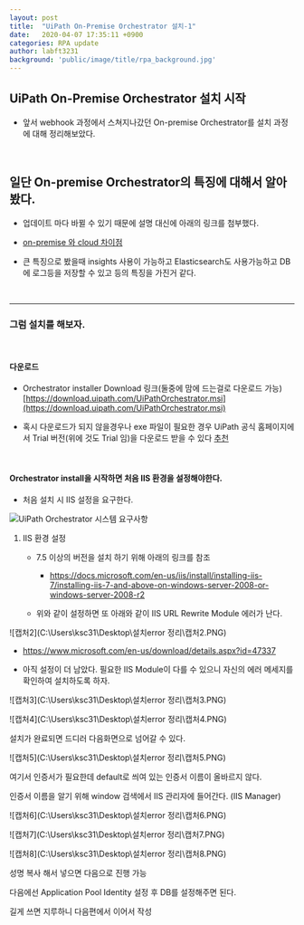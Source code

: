 ```yaml
---
layout: post
title:  "UiPath On-Premise Orchestrator 설치-1"
date:   2020-04-07 17:35:11 +0900
categories: RPA update
author: labft3231
background: 'public/image/title/rpa_background.jpg'
---
```


## UiPath On-Premise Orchestrator 설치 시작


- 앞서 webhook 과정에서 스쳐지나갔던 On-premise Orchestrator를 설치 과정에 대해 정리해보았다.

<br>

## 일단 On-premise Orchestrator의 특징에 대해서 알아봤다.

- 업데이트 마다 바뀔 수 있기 때문에 설명 대신에 아래의 링크를 첨부했다. 

- [on-premise 와 cloud 차이점](https://docs.uipath.com/cloudplatform/docs/on-premises-vs-cloud-platform-orchestrator-features)

- 큰 특징으로 봤을때 insights 사용이 가능하고 Elasticsearch도 사용가능하고 DB에 로그등을 저장할 수 있고 등의 특징을 가진거 같다.

<br>

------------------------------------------

### 그럼 설치를 해보자.

<br>

#### 다운로드

- Orchestrator installer Download 링크(둘중에 맘에 드는걸로 다운로드 가능) [https://download.uipath.com/UiPathOrchestrator.msi](https://download.uipath.com/UiPathOrchestrator.msi)

- 혹시 다운로드가 되지 않을경우나 exe 파일이 필요한 경우 UiPath 공식 홈페이지에서 Trial 버전(위에 것도 Trial 임)을 다운로드 받을 수 있다 [추천](https://www.uipath.com/start-trial)

<br>

#### Orchestrator install을 시작하면 처음 IIS 환경을 설정해야한다. 

- 처음 설치 시 IIS 설정을 요구한다.

![UiPath Orchestrator 시스템 요구사항](https://github.com/labft3231/labft3231.github.io/blob/master/public/posts/%EC%BA%A1%EC%B2%98.PNG?raw=true)
<br>

1. IIS 환경 설정

   - 7.5 이상의 버전을 설치 하기 위해 아래의 링크를 참조
      - https://docs.microsoft.com/en-us/iis/install/installing-iis-7/installing-iis-7-and-above-on-windows-server-2008-or-windows-server-2008-r2

   - 위와 같이 설정하면 또 아래와 같이 IIS URL Rewrite Module 에러가 난다.

![캡처2](C:\Users\ksc31\Desktop\설치error 정리\캡처2.PNG)

   - https://www.microsoft.com/en-us/download/details.aspx?id=47337

   - 아직 설정이 더 남았다. 필요한 IIS Module이 다를 수 있으니 자신의 에러 메세지를 확인하여 설치하도록 하자.

![캡처3](C:\Users\ksc31\Desktop\설치error 정리\캡처3.PNG)



![캡처4](C:\Users\ksc31\Desktop\설치error 정리\캡처4.PNG)



설치가 완료되면 드디러 다음화면으로 넘어갈 수 있다. 

![캡처5](C:\Users\ksc31\Desktop\설치error 정리\캡처5.PNG)

여기서 인증서가 필요한데 default로 씌여 있는 인증서 이름이 올바르지 않다.

인증서 이름을 알기 위해 window 검색에서 IIS 관리자에 들어간다. (IIS Manager)

![캡처6](C:\Users\ksc31\Desktop\설치error 정리\캡처6.PNG)



![캡처7](C:\Users\ksc31\Desktop\설치error 정리\캡처7.PNG)

![캡처8](C:\Users\ksc31\Desktop\설치error 정리\캡처8.PNG)

성명 복사 해서 넣으면 다음으로 진행 가능



다음에선 Application Pool  Identity 설정 후 DB를 설정해주면 된다. 

길게 쓰면 지루하니 다음편에서 이어서 작성







